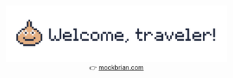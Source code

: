 <p align="center">
  <img
    alt=""
    width="512"
    height="128"
    src="https://raw.githubusercontent.com/wavebeem/wavebeem/master/banner.gif"
  >
  👉 <a href="https://www.mockbrian.com/">mockbrian.com</a>
</p>
